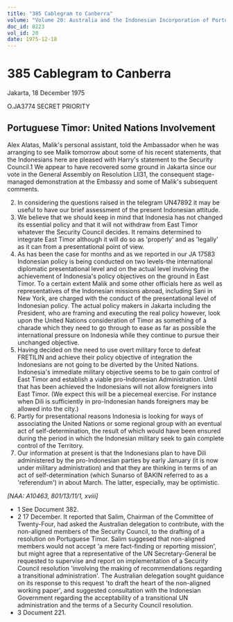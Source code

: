```yaml
---
title: "385 Cablegram to Canberra"
volume: "Volume 20: Australia and the Indonesian Incorporation of Portuguese Timor, 1974-1976"
doc_id: 8223
vol_id: 20
date: 1975-12-18
---
```


# 385 Cablegram to Canberra

Jakarta, 18 December 1975

O.JA3774 SECRET PRIORITY

## Portuguese Timor: United Nations Involvement

Alex Alatas, Malik's personal assistant, told the Ambassador when he was arranging to see Malik tomorrow about some of his recent statements, that the Indonesians here are pleased with Harry's statement to the Security Council.1 We appear to have recovered some ground in Jakarta since our vote in the General Assembly on Resolution Lll31, the consequent stage-managed demonstration at the Embassy and some of Malik's subsequent comments.

  2. In considering the questions raised in the telegram UN47892 it may be useful to have our brief assessment of the present Indonesian attitude.
  3. We believe that we should keep in mind that Indonesia has not changed its essential policy and that it will not withdraw from East Timor whatever the Security Council decides. It remains determined to integrate East Timor although it will do so as 'properly' and as 'legally' as it can from a presentational point of view.
  4. As has been the case for months and as we reported in our JA 17583 Indonesian policy is being conducted on two levels-the international diplomatic presentational level and on the actual level involving the achievement of Indonesia's policy objectives on the ground in East Timor. To a certain extent Malik and some other officials here as well as representatives of the Indonesian missions abroad, including Sani in New York, are charged with the conduct of the presentational level of Indonesian policy. The actual policy makers in Jakarta including the President, who are framing and executing the real policy however, look upon the United Nations consideration of Timor as something of a charade which they need to go through to ease as far as possible the international pressure on Indonesia while they continue to pursue their unchanged objective.
  5. Having decided on the need to use overt military force to defeat FRETILIN and achieve their policy objective of integration the Indonesians are not going to be diverted by the United Nations. Indonesia's immediate military objective seems to be to gain control of East Timor and establish a viable pro-Indonesian Administration. Until that has been achieved the Indonesians will not allow foreigners into East Timor. (We expect this will be a piecemeal exercise. For instance when Dili is sufficiently in pro-Indonesian hands foreigners may be allowed into the city.)
  6. Partly for presentational reasons Indonesia is looking for ways of associating the United Nations or some regional group with an eventual act of self-determination, the result of which would have been ensured during the period in which the Indonesian military seek to gain complete control of the Territory.
  7. Our information at present is that the Indonesians plan to have Dili administered by the pro-Indonesian parties by early January (it is now under military administration) and that they are thinking in terms of an act of self-determination (which Sunarso of BAKIN referred to as a 'referendum') in about March. The latter, especially, may be optimistic.



_[NAA: A10463, 801/13/11/1, xviii]_

  * 1 See Document 382.
  * 2 17 December. It reported that Salim, Chairman of the Committee of Twenty-Four, had asked the Australian delegation to contribute, with the non-aligned members of the Security Council, to the drafting of a resolution on Portuguese Timor. Salim suggesed that non-aligned members would not accept 'a mere fact-finding or reporting mission', but might agree that a representative of the UN Secretary-General be requested to supervise and report on implementation of a Security Council resolution 'involving the making of recommendations regarding a transitional administration'. The Australian delegation sought guidance on its response to this request 'to draft the heart of the non-aligned working paper', and suggested consultation with the Indonesian Government regarding the acceptability of a transitional UN administration and the terms of a Security Council resolution.
  * 3 Document 221.


